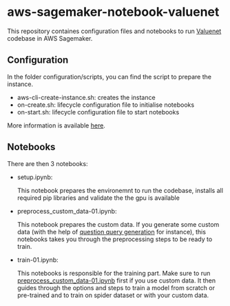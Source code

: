 # aws-sagemaker-notebook-valuenet

This repository containes configuration files and notebooks to run [Valuenet](https://github.com/brunnurs/valuenet) codebase in AWS Sagemaker.

## Configuration

In the folder configuration/scripts, you can find the script to prepare the instance.

- aws-cli-create-instance.sh: creates the instance
- on-create.sh: lifecycle configuration file to initialise notebooks
- on-start.sh: lifecycle configuration file to start notebooks

More information is available [here](https://docs.aws.amazon.com/sagemaker/latest/dg/notebook-lifecycle-config.html).

## Notebooks

There are then 3 notebooks:

- setup.ipynb:

  This notebook prepares the environemnt to run the codebase, installs all required pip libraries and validate the the gpu is available

- preprocess_custom_data-01.ipynb:

  This notebook prepares the custom data. If you generate some custom data (with the help of [question query generation](https://github.com/statistikZH/statbot/blob/main/hackathon_hackzurich/generate_sql_statments_and_questions.ipynb) for instance), this notebooks takes you through the preprocessing steps to be ready to train.

- train-01.ipynb:

  This notebooks is responsible for the training part. Make sure to run [preprocess_custom_data-01.ipynb](https://github.com/hack-with-admin-ch/aws-sagemaker-notebook-valuenet/blob/main/preprocess_custom_data-01.ipynb) first if you use custom data. It then guides through the options and steps to train a model from scratch or pre-trained and to train on spider dataset or with your custom data.
